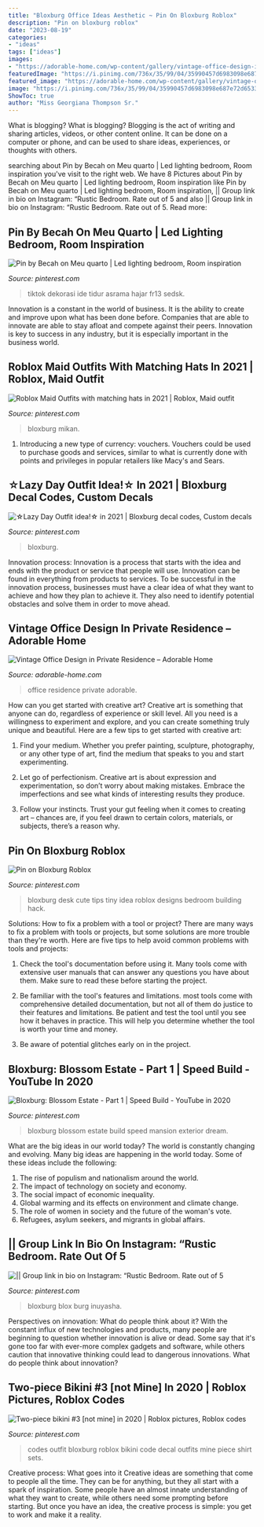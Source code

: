 ```yaml
---
title: "Bloxburg Office Ideas Aesthetic ~ Pin On Bloxburg Roblox"
description: "Pin on bloxburg roblox"
date: "2023-08-19"
categories:
- "ideas"
tags: ["ideas"]
images:
- "https://adorable-home.com/wp-content/gallery/vintage-office-design-in-private-residence/vintage-office-design-6.jpg"
featuredImage: "https://i.pinimg.com/736x/35/99/04/35990457d6983098e687e72d65330f8c.jpg"
featured_image: "https://adorable-home.com/wp-content/gallery/vintage-office-design-in-private-residence/vintage-office-design-6.jpg"
image: "https://i.pinimg.com/736x/35/99/04/35990457d6983098e687e72d65330f8c.jpg"
ShowToc: true
author: "Miss Georgiana Thompson Sr."
---
```



What is blogging?
What is blogging? Blogging is the act of writing and sharing articles, videos, or other content online. It can be done on a computer or phone, and can be used to share ideas, experiences, or thoughts with others.

	

		
searching about Pin by Becah on Meu quarto | Led lighting bedroom, Room inspiration you've visit to the right web. We have 8 Pictures about Pin by Becah on Meu quarto | Led lighting bedroom, Room inspiration like Pin by Becah on Meu quarto | Led lighting bedroom, Room inspiration, || Group link in bio on Instagram: “Rustic Bedroom. Rate out of 5 and also || Group link in bio on Instagram: “Rustic Bedroom. Rate out of 5. Read more:
		
    
## Pin By Becah On Meu Quarto | Led Lighting Bedroom, Room Inspiration

<img loading=lazy src="https://i.pinimg.com/736x/35/99/04/35990457d6983098e687e72d65330f8c.jpg" onerror="this.onerror=null;this.src='https://tse1.mm.bing.net/th?id=OIP._RqTK2GNWKA66ixAj4gdhwHaKS&amp;pid=15.1';" alt="Pin by Becah on Meu quarto | Led lighting bedroom, Room inspiration">

_Source: pinterest.com_

>tiktok dekorasi ide tidur asrama hajar fr13 sedsk. 

	

Innovation is a constant in the world of business. It is the ability to create and improve upon what has been done before. Companies that are able to innovate are able to stay afloat and compete against their peers. Innovation is key to success in any industry, but it is especially important in the business world.

    
## Roblox Maid Outfits With Matching Hats In 2021 | Roblox, Maid Outfit

<img loading=lazy src="https://i.pinimg.com/736x/00/f5/8d/00f58dce381cf7a1119abedbd47abe0b.jpg" onerror="this.onerror=null;this.src='https://tse1.mm.bing.net/th?id=OIP.P-FRgS3lGonUVUcYEksdigHaHa&amp;pid=15.1';" alt="Roblox Maid Outfits with matching hats in 2021 | Roblox, Maid outfit">

_Source: pinterest.com_

>bloxburg mikan. 

	

1. Introducing a new type of currency: vouchers. Vouchers could be used to purchase goods and services, similar to what is currently done with points and privileges in popular retailers like Macy's and Sears. 

    
## ☆Lazy Day Outfit Idea!☆ In 2021 | Bloxburg Decal Codes, Custom Decals

<img loading=lazy src="https://i.pinimg.com/736x/e8/27/a2/e827a20b41fa7a539b59e81a327d033c.jpg" onerror="this.onerror=null;this.src='https://tse3.mm.bing.net/th?id=OIP.C6vvpp2Gz2n4sJ2-fqBltgHaHa&amp;pid=15.1';" alt="☆Lazy Day Outfit idea!☆ in 2021 | Bloxburg decal codes, Custom decals">

_Source: pinterest.com_

>bloxburg. 

	

Innovation process:
Innovation is a process that starts with the idea and ends with the product or service that people will use. Innovation can be found in everything from products to services. To be successful in the innovation process, businesses must have a clear idea of what they want to achieve and how they plan to achieve it. They also need to identify potential obstacles and solve them in order to move ahead.

    
## Vintage Office Design In Private Residence – Adorable Home

<img loading=lazy src="https://adorable-home.com/wp-content/gallery/vintage-office-design-in-private-residence/vintage-office-design-6.jpg" onerror="this.onerror=null;this.src='https://tse1.mm.bing.net/th?id=OIP.5erjGh6R8krsmjNzgGayrQHaJ4&amp;pid=15.1';" alt="Vintage Office Design in Private Residence – Adorable Home">

_Source: adorable-home.com_

>office residence private adorable. 

	

How can you get started with creative art?
Creative art is something that anyone can do, regardless of experience or skill level. All you need is a willingness to experiment and explore, and you can create something truly unique and beautiful. Here are a few tips to get started with creative art:
1. Find your medium. Whether you prefer painting, sculpture, photography, or any other type of art, find the medium that speaks to you and start experimenting.

2. Let go of perfectionism. Creative art is about expression and experimentation, so don’t worry about making mistakes. Embrace the imperfections and see what kinds of interesting results they produce.

3. Follow your instincts. Trust your gut feeling when it comes to creating art – chances are, if you feel drawn to certain colors, materials, or subjects, there’s a reason why.

    
## Pin On Bloxburg Roblox

<img loading=lazy src="https://i.pinimg.com/736x/8b/35/7a/8b357a9ea1e1287bf2861d7fab15da0a.jpg" onerror="this.onerror=null;this.src='https://tse4.mm.bing.net/th?id=OIP.dECRdXuQLmrOQEPoyFY2YwHaNL&amp;pid=15.1';" alt="Pin on Bloxburg Roblox">

_Source: pinterest.com_

>bloxburg desk cute tips tiny idea roblox designs bedroom building hack. 

	

Solutions: How to fix a problem with a tool or project?
There are many ways to fix a problem with tools or projects, but some solutions are more trouble than they're worth. Here are five tips to help avoid common problems with tools and projects:
1. Check the tool's documentation before using it. Many tools come with extensive user manuals that can answer any questions you have about them. Make sure to read these before starting the project.

2. Be familiar with the tool's features and limitations. most tools come with comprehensive detailed documentation, but not all of them do justice to their features and limitations. Be patient and test the tool until you see how it behaves in practice. This will help you determine whether the tool is worth your time and money.

3. Be aware of potential glitches early on in the project.

    
## Bloxburg: Blossom Estate - Part 1 | Speed Build - YouTube In 2020

<img loading=lazy src="https://i.pinimg.com/736x/2c/15/c6/2c15c6c856b991deb055b0982eff8ec5.jpg" onerror="this.onerror=null;this.src='https://tse3.mm.bing.net/th?id=OIP.YOlD1A-ARrTzxePwS6APtgHaEK&amp;pid=15.1';" alt="Bloxburg: Blossom Estate - Part 1 | Speed Build - YouTube in 2020">

_Source: pinterest.com_

>bloxburg blossom estate build speed mansion exterior dream. 

	

What are the big ideas in our world today?
The world is constantly changing and evolving. Many big ideas are happening in the world today. Some of these ideas include the following:
1. The rise of populism and nationalism around the world.
2. The impact of technology on society and economy.
3. The social impact of economic inequality. 
4. Global warming and its effects on environment and climate change. 
5. The role of women in society and the future of the woman's vote. 
6. Refugees, asylum seekers, and migrants in global affairs. 

    
## || Group Link In Bio On Instagram: “Rustic Bedroom. Rate Out Of 5

<img loading=lazy src="https://i.pinimg.com/736x/b1/f7/15/b1f715a357301e7c420e2615d17149b1.jpg" onerror="this.onerror=null;this.src='https://tse4.mm.bing.net/th?id=OIP.7qJ3gWxCLZuDfm3WrkaLfgHaD4&amp;pid=15.1';" alt="|| Group link in bio on Instagram: “Rustic Bedroom. Rate out of 5">

_Source: pinterest.com_

>bloxburg blox burg inuyasha. 

	

Perspectives on innovation: What do people think about it?
With the constant influx of new technologies and products, many people are beginning to question whether innovation is alive or dead. Some say that it's gone too far with ever-more complex gadgets and software, while others caution that innovative thinking could lead to dangerous innovations. What do people think about innovation?

    
## Two-piece Bikini #3 [not Mine] In 2020 | Roblox Pictures, Roblox Codes

<img loading=lazy src="https://i.pinimg.com/736x/af/81/8b/af818b150b8910dda31367e6abad5c2a.jpg" onerror="this.onerror=null;this.src='https://tse4.mm.bing.net/th?id=OIP.BPOCW81xDFb0WRQ9BsmReAHaH4&amp;pid=15.1';" alt="Two-piece bikini #3 [not mine] in 2020 | Roblox pictures, Roblox codes">

_Source: pinterest.com_

>codes outfit bloxburg roblox bikini code decal outfits mine piece shirt sets. 

	

Creative process: What goes into it
Creative ideas are something that come to people all the time. They can be for anything, but they all start with a spark of inspiration. Some people have an almost innate understanding of what they want to create, while others need some prompting before starting. But once you have an idea, the creative process is simple: you get to work and make it a reality.

